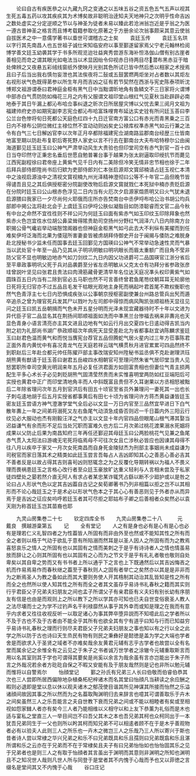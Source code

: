 <!-- { "loadSidebar": true } -->
　　论曰自古有疾医叅之以九藏九窍之变通之以五味五谷之资五色五气五声以视其生死五毒五药以攻其疾疢其为术博矣故非聪明治逹知夫天地神只之次明乎性命吉凶之数处虚实之分定逆顺之节以与神圣为徒者未易以臻此若沧洲翁岂近是乎翁之为医一遵古昔神圣之格言而且博考载籍参取化原著之于方册余论次翁事颇采其意云使翁自拔医术之中一意儒学著书以埀世可谓稽古之士矣
　　袁廷玉传
　　袁廷玉名珙以字行其先南昌人也五世祖子诚仕宋知临安府以事至鄞遂留家焉父宁老元翰林检阅博学善文廷玉幼袭其学于书多所观览迨壮益爽秀尝游东海补怛洛伽山僧有别古崖者善相见而竒之谓其眼光如电法当以术显因绐令仰视赤日待两目尽潜布黑赤豆于暗处俾辨之又夜悬五彩绒线窗纸外使映月光别其色所试已皆中然后悉以相家之术授焉且曰子后当出我右慎勿妄泄也其法俟夜将二鼔或五鼓罢燃两炬坐对占者数以其炬左右视形状气色既得苐参以所生年月而吉凶之征有若节契然在西浙与宪史陈泰项昕沈博郑文祖游谓泰曰君神庭金柜有黑气日中当黜谓昕地角有鱼鳞文不三日家将火谓博中部赤白气贯防防如梅花三月之内有父服谓文祖印堂山根红气见夏秋当赴辟辟必南地泰于其日午漏上都沁布哈佥事纠退之昕次日所居屋灾博以父忧去果三阅月文祖为福建帅府史亦如期宪副李志宪佥都沁布哈富珠哩育布延达实史铨有所问廷玉荅曰李公兰台色惨将旬日死都公天庭色红四十九日迁官南方富公口有赤光而青黑乗之三百日内不禄布公阴位微红主禄位然不宜动动则凶矣史公禄库权凖赤黑气如云行兼之法令有白气三七日解凶官李以次年正月卒都除福建宪佥湖南路监郡南台经歴三仕皆南地富至期以防赴布复职后寄死野人家史以言不行去在鄞南台大夫布哈特穆尔公由闽海道鄞见廷玉廷玉曰公神气严肃举动风生大贵验也但印堂司空有赤气到官一百十四日当夺印然守正秉忠名垂后世愿自勉普署台事于越果为张太尉逼取印绶抗节而薨见江西宪副程徐曰君帝座上黄紫气见千日内有二美除但冷笑无情非忠节相也徐于二年后拜兵部侍郎陞尚书后归欵为吏部侍郎刘仁本张启源郑文寳邱楠请占廷玉视仁本清中之浊视启源浊中之清视文寳视楠九州光泽精神澄彻曰公等不十年官二品但晚节皆得谴吾且见之其后俱授枢密分院副使改物后启源文寳就戮仁本死狱中楠亦责贬启源在分院时廷玉曰公山根赤色浮见二日内当有火厄次夕启源家燬质明又曰火气犹未退启源猥曰我家已一夕尽尚何火耶俄而庄所亦告焚南台中丞伊埒布哈公治书胡公均兵部郎中掲公汯将赴北会于上虞廷玉曰伊埒公肤似凝脂目如防漆聪睿而文官二品今秋有中台之命然不宜徃徃则不祥公问为何廷玉曰面有紫赤气如玉印纹玉印除拜象也然紫赤火色岂宜徃水位胡公鼻梁耸得隂贵助司空扬州分野红气润泽六八日内除南方台职揭公骨气巉岩举动端慤馆阁器也但神庭金柜黑气如弓此去大不利纵有美擢而到任难矣伊埒泛海而北果为倭冦所害妻妾皆被虏胡拜侍御史开台于闽揭与倭防之难脱身赴北授秘书少监未任而国事去廷玉回鄞见方国瑛曰公神气不常举动急速性灵而气暴当以武处官十年至一品乃见其从子明巩明敏曰明巩眼长而眉太重额广而目角不莹非防父官不显也明敏边地赤气如刀剑纹二九日内因父功进爵可二品国瑛官江浙分省后至平章政事明巩父死于兵对品袭爵至分省左丞明敏从父克太仓有功拜分省参政张彦珪曾説叶坚见曰张君且贵法曰肉滑筋藏骨更清早年名位达天庭况凖头权印黄紫气如圆珠百五日内当有二除到官必五马职也然不可言善终曾君鱼尾笏纹朝耳耳无轮廓他日死将无归官亦不过五品且毛发干枯眼光观地主身死而祸起叶君首尾不欺权衡职也然气色青浮主七七日内恐惧成疾张以公事朝京授枢密副使兼台州路总管兵出髠而遁卒追杀之曾为理官死兵发其尸以戮叶为左司郎中得惊而病风陶凯张顺祖杨天显往见问之廷玉曰凯五岳朝揖而气色未开五星分明而光泽未现宜藏器待时不十年以文进为异代臣子官二品显名其在荆扬间耶顺祖面如洗而中凖黑兰台惨福去祸来非夀兆也天显色青身小语言清亮亦主其文进且边地有气如云行月出交夏四七日逺动得吉凯当内附之初为礼部尚书湖广叅政顺祖次年病死天显受差赴北为省都事赵宜讷陈麟求鉴廷玉曰赵君色温而黄气和而悦当膺宪台荐官五品但腾蛇气居火星内过三年方莅事陈君正面外青内黄忧中有喜况青龙气在天庭若祥云瑞气横贯秋月进官累累可四品然终不到职赵后三年赴佥都元帅任陈擢戸部主事改瑞安知州陞秘书监丞俱不克赴谢理洪珏胡熊黄有猷请于廷玉荅曰谢君五岳峻四水相朝官可至理问然朱雀气居印堂当贵人见怒罢职所幸司空黄光明润来年五月必复任洪君面方如田富贵相也但妻位气青主损两配生平多心术长子必见刺贬胡熊气固清莹然贵而未实惟喜明堂两防如红豆端阳后可实授也黄君中正广而印堂清地角丰而人中斜既富且贵但不久耳谢果以方丞相怒被黜后二年除省理问次年五月到官洪后有田五十顷官至省员外兼理问一妻死其一出也长子刺屯逺地胡于后五月实授省都事黄后有田七十顷为省理问许方蒋杰黄益谦皆廷玉密友廷玉尝语方神气澄澈学堂气全后必以文显一万日内官至三品然宜早进日下白气散年夀上一年之间弟将溺死又左右鱼尾气动湏急成昏否则迟一千日葢内外三阳云行纹见必大服动也杰有刚毅汪洋之气亦主以文显十年内官四品但眼尾山根气滞其娶当迟益谦气有余而形不足后当处冗职而富难久也方后二月次弟过桃花渡果溺水死姻将成果以父防止后果为南昌知府三年再任还鄞迎其母廷玉曰公两脸桃花气见兼之鱼尾赤气贯入太阳法曰游魂无宅死将临焉母不可往次女且亡涉秋必皆应也因谏其母得不往八月以疾卒于家又一月次女死南昌而自身死金陵狱杰为刑部主事姻尚未成益谦为司税官而家日落其术之精类如此廷玉尝言吾每占人吉凶即知其心之善恶心善必吉其不善者反是以故占得其吉则喜茍凶则怒辄念之为之反覆化导期转祸以为福人不畏义理而畏祸患廷玉之言格心改行者至众廷玉豪放旷达重义轻利与人言相未尝及于私家徒四壁处之晏若然介直无阿人有求占者某忠某诈辄凭占繇以断不少廻护或以是咎之论曰占人形状气色以定其吉凶葢自古记之矣荀卿著书乃列非相篇以拒之岂不以其相形而不论心哉廷玉之于是术必以形状气色本之于其心心有善恶则见于外者亦从而异焉于是吉凶之征应矣呜呼若廷玉者其可尽拒之耶姑布子卿之后善相者众矣然必以袁天刚为称首廷玉岂其苗裔也耶








　　九灵山房集巻二十七
　　钦定四库全书
　　九灵山房集巻二十八　　　元　戴良　撰越游稾第五
　　记
　　全有堂记
　　人之有是身也必有是心有是心也必有是理若仁义礼智四者之为性葢皆人所固有而非由外至也然或不能知其性之所有而全之者则以梏于气动于欲乱于意有所陷溺而然耳是以圣人因人之所固有而为之教焉喜怒哀乐之情人之所固有也以其固有之情而美刺之于是乎有诗诗者人之情也情虽易放而辞让之心则其所固有也以其固有之心而为之节文于是乎有礼礼者敬也敬则自处卑矣以其自卑之势而又有书书者上所以通乎下之言也上下既通然后以其吉凶悔吝之机而作易焉易作而春秋继之葢至于春秋则人之固有者举亡之矣然亦以其是是非非而为之断焉圣人为教之备如此而其大要则务使人开其梏制其动治其乱皆知是性之所有而全之也然所以使人知其性之所有而全之者其文虽存乎易诗书礼春秋之籍而其实则行乎君臣父子兄弟夫妇朋友之间也孟子所谓父子有亲君臣有义夫妇有别长幼有序朋友有信是也由是而观则上之所以教下之所以学其亦可知也已夫自世变俗衰圣人教人之法尽壊而士之为学不过钓声名干利禄靡然从事乎其外幸而或知是理之在我而有意乎内求者又徃往收视反听一以取足诸心为事其弊卒堕异説而不知噫此后之学者所以不及于古也不及于古者由不能全乎其所有也欲全其有宁有道乎曰知与行而已知益穷乎易诗书礼春秋之理而行则尽夫君臣父子兄弟夫妇朋友之事也知以有之行以全之此学之所以防于古也诗曰天生烝民有物有则民之秉彝好是懿徳是盖为学之大端也学者舍是而欲求入于圣贤之域者不亦难矣哉余友黄君元辅有志乎古学者也故尝以全有名堂而属余记之余惟全有之云见之于朱子之书者诚万世学者之涂辙今元辅重取斯言而用以名其室则其于学也可谓得其要矣是尚奚以余言为哉余虽有言亦岂能出于朱子所言之外哉况若余者方矻矻自保之不暇又安能有及于朋友哉然则是记也非所以勉元辅而惟将以自警焉尔
　　怡顔堂记
　　鄞之孙氏有兄弟三人长曰伯敬而伯睿伯恭其次也三人尝即所居西偏隙地杂植桑柘杞梓诸木而名其堂曰怡顔凡当耕读之余应酬之暇则必退即是堂以息以休以观夫诸木之郁茂使目谐其所见神谋其所接而怡然之乐溢诸顔间故因其事之所以然而为之名葢取陶渊明归去来辞言也噫其可谓善取乐于卉木之间矣虽然三人之乐吾能言之夫自世教下衰而兄弟之间或不能以相睦者有矣或至相视如怨家雠人者亦有矣今三人者乃能相维以义相守以和上友下恭薰为礼俗而是木也适与宴私之堂直三人一举目间岂不曰吾父其木之本也吾兄弟其柯也众柯同出于一本犹吾兄弟同生于一父也则所以盻其柯而知兄弟不可以相逺者顾不在于是木乎善观物者必有以验夫人此则三人之所乐也一卉木之微岂三人之乐哉乃三人所以寄兴于斯也昔者诗人尝以常棣之华兴兄弟之和乐不曰兄弟既具和乐且孺则曰兄弟既翕和乐且湛所谓和乐之云亦在于兄弟而不在于常棣矣且夫子有曰兄弟怡怡如也怡怡固其乐之见于兄弟者也是则三人之有取于怡顔者其言虽出于渊明而其意则非渊明之所知也渊明且不之知况世人哉则凡世人所与同登于是堂者其不内愧于心哉而予也又以菲徳之言缀名是堂间其又不内愧于心哉
　　谷口庄记
